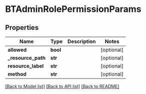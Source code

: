 # BTAdminRolePermissionParams

## Properties
Name | Type | Description | Notes
------------ | ------------- | ------------- | -------------
**allowed** | **bool** |  | [optional] 
**_resource_path** | **str** |  | [optional] 
**resource_label** | **str** |  | [optional] 
**method** | **str** |  | [optional] 

[[Back to Model list]](../README.md#documentation-for-models) [[Back to API list]](../README.md#documentation-for-api-endpoints) [[Back to README]](../README.md)


